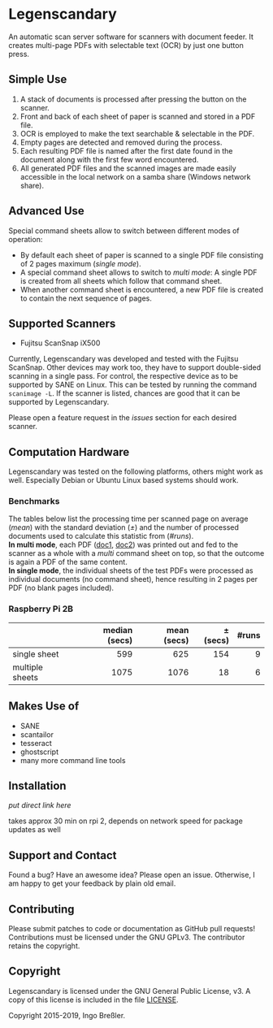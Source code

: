 # Legenscandary

An automatic scan server software for scanners with document feeder.
It creates multi-page PDFs with selectable text (OCR) by just one button press.

## Simple Use

1. A stack of documents is processed after pressing the button on the scanner.
2. Front and back of each sheet of paper is scanned and stored in a PDF file.
3. OCR is employed to make the text searchable & selectable in the PDF.
4. Empty pages are detected and removed during the process.
5. Each resulting PDF file is named after the first date found in the document
 along with the first few word encountered. 
6. All generated PDF files and the scanned images are made easily accessible
in the local network on a samba share (Windows network share).

## Advanced Use

Special command sheets allow to switch between different modes of operation:

- By default each sheet of paper is scanned to a single PDF file
 consisting of 2 pages maximum (*single mode*).
- A special command sheet allows to switch to *multi mode*:
 A single PDF is created from all sheets which follow that command sheet.
- When another command sheet is encountered, a new PDF file is created
to contain the next sequence of pages.

## Supported Scanners

- Fujitsu ScanSnap iX500

Currently, Legenscandary was developed and tested with the Fujitsu ScanSnap.
Other devices may work too, they have to support double-sided scanning in a single pass.
For control, the respective device as to be supported by SANE on Linux.
This can be tested by running the command `scanimage -L`.
If the scanner is listed, chances are good that it can be supported by Legenscandary.

Please open a feature request in the *issues* section for each desired scanner.

## Computation Hardware

Legenscandary was tested on the following platforms, others might work as well.
Especially Debian or Ubuntu Linux based systems should work.

### Benchmarks

The tables below list the processing time per scanned page on average (*mean*)
with the standard deviation (*±*) and the number of processed documents used
to calculate this statistic from (*#runs*).  
**In multi mode**, each PDF
([doc1](http://journals.iucr.org/j/issues/2015/03/00/vg5017/vg5017.pdf),
 [doc2](http://journals.iucr.org/j/issues/2015/05/00/vg5026/vg5026.pdf))
was printed out and fed to the scanner as a whole with a *multi* command sheet
on top, so that the outcome is again a PDF of the same content.  
**In single mode**, the individual sheets of the test PDFs were processed as
individual documents (no command sheet), hence resulting in 2 pages per PDF
(no blank pages included).

### Raspberry Pi 2B

|                 |   median (secs) |   mean (secs) |   ± (secs) |   #runs |
|:----------------|----------------:|--------------:|-----------:|--------:|
| single sheet    |             599 |           625 |        154 |       9 |
| multiple sheets |            1075 |          1076 |         18 |       6 |

## Makes Use of

- SANE
- scantailor
- tesseract
- ghostscript
- many more command line tools

## Installation

*put direct link here*

takes approx 30 min on rpi 2, depends on network speed for package updates as well

## Support and Contact

Found a bug? Have an awesome idea? Please open an issue.
Otherwise, I am happy to get your feedback by plain old email.

## Contributing

Please submit patches to code or documentation as GitHub pull requests!
Contributions must be licensed under the GNU GPLv3.
The contributor retains the copyright.

## Copyright

Legenscandary is licensed under the GNU General Public License, v3.
A copy of this license is included in the file [LICENSE](LICENSE).

Copyright 2015-2019, Ingo Breßler.

